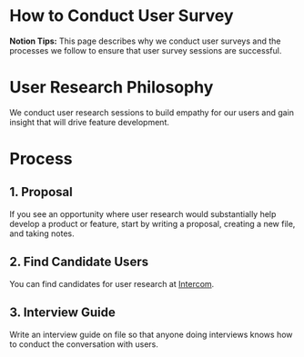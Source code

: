 # How to Conduct User Survey

**Notion Tips:** This page describes why we conduct user surveys and the processes we follow to ensure that user survey sessions are successful.

# User Research Philosophy

We conduct user research sessions to build empathy for our users and gain insight that will drive feature development.

# Process

## 1. Proposal

If you see an opportunity where user research would substantially help develop a product or feature, start by writing a proposal, creating a new file, and taking notes.

## 2. Find Candidate Users

You can find candidates for user research at [Intercom](https://www.intercom.com/).

## 3. Interview Guide

Write an interview guide on file so that anyone doing interviews knows how to conduct the conversation with users.